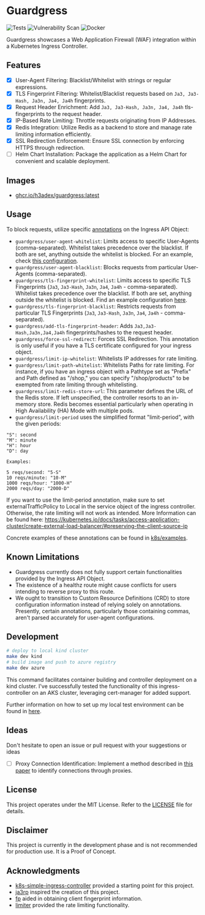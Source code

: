 # Guardgress
![Tests](https://github.com/h3adex/guardgress/actions/workflows/test-go-code.yaml/badge.svg)
![Vulnerability Scan](https://github.com/h3adex/guardgress/actions/workflows/vulnerability-scan.yaml/badge.svg)
![Docker](https://github.com/h3adex/guardgress/actions/workflows/publish-to-docker.yaml/badge.svg)

Guardgress showcases a Web Application Firewall (WAF) integration within 
a Kubernetes Ingress Controller.

## Features
- [x] User-Agent Filtering: Blacklist/Whitelist with strings or regular expressions.
- [x] TLS Fingerprint Filtering: Whitelist/Blacklist requests based on ``Ja3, Ja3-Hash, Ja3n, Ja4, Ja4h`` fingerprints.
- [x] Request Header Enrichment: Add ``Ja3, Ja3-Hash, Ja3n, Ja4, Ja4h`` tls-fingerprints to the request header.
- [x] IP-Based Rate Limiting: Throttle requests originating from IP Addresses.
- [x] Redis Integration: Utilize Redis as a backend to store and manage rate limiting information efficiently.
- [x] SSL Redirection Enforcement: Ensure SSL connection by enforcing HTTPS through redirection.
- [ ] Helm Chart Installation: Package the application as a Helm Chart for convenient and scalable deployment.

## Images
- [ghcr.io/h3adex/guardgress:latest](https://github.com/h3adex/guardgress/pkgs/container/guardgress)

## Usage
To block requests, utilize specific [annotations](pkg/annotations/annotations.go) on the Ingress API Object:

- `guardgress/user-agent-whitelist`: Limits access to specific User-Agents (comma-separated). Whitelist takes precedence over the blacklist. If both are set, anything outside the whitelist is blocked. For an example, check [this configuration](k8s/examples/ingress-ua-block-white-and-blacklist.yaml).
- `guardgress/user-agent-blacklist`: Blocks requests from particular User-Agents (comma-separated).
- `guardgress/tls-fingerprint-whitelist`: Limits access to specific TLS Fingerprints (`Ja3`, `Ja3-Hash`, `Ja3n`, `Ja4`, `Ja4h` - comma-separated). Whitelist takes precedence over the blacklist. If both are set, anything outside the whitelist is blocked. Find an example configuration [here](k8s/examples/ingress-tls-block-white-and-blacklist.yaml).
- `guardgress/tls-fingerprint-blacklist`: Restricts requests from particular TLS Fingerprints (`Ja3`, `Ja3-Hash`, `Ja3n`, `Ja4`, `Ja4h` - comma-separated).
- `guardgress/add-tls-fingerprint-header`: Adds `Ja3,Ja3-Hash,Ja3n,Ja4,Ja4h` fingerprints/hashes to the request header.
- `guardgress/force-ssl-redirect`: Forces SSL Redirection. This annotation is only useful if you have a TLS certificate configured for your ingress object.
- `guardgress/limit-ip-whitelist`: Whitelists IP addresses for rate limiting.
- `guardgress/limit-path-whitelist`: Whitelists Paths for rate limiting. For instance, if you have an ingress object with a Pathtype set as "Prefix" and Path defined as "/shop," you can specify "/shop/products" to be exempted from rate limiting through whitelisting.
- `guardgress/limit-redis-store-url`: This parameter defines the URL of the Redis store. If left unspecified, the controller resorts to an in-memory store. Redis becomes essential particularly when operating in High Availability (HA) Mode with multiple pods.
- `guardgress/limit-period` uses the simplified format "limit-period", with the given periods:
```text
"S": second 
"M": minute
"H": hour
"D": day

Examples:
    
5 reqs/second: "5-S"
10 reqs/minute: "10-M"
1000 reqs/hour: "1000-H"
2000 reqs/day: "2000-D"
```
If you want to use the limit-period annotation, make sure to set externalTrafficPolicy to Local in the service object of the ingress controller. 
Otherwise, the rate limiting will not work as intended. More Information can be found here: https://kubernetes.io/docs/tasks/access-application-cluster/create-external-load-balancer/#preserving-the-client-source-ip

Concrete examples of these annotations can be found in [k8s/examples](k8s/examples).

## Known Limitations
- Guardgress currently does not fully support certain functionalities provided by the Ingress API Object.
- The existence of a healthz route might cause conflicts for users intending to reverse proxy to this route.
- We ought to transition to Custom Resource Definitions (CRD) to store configuration information instead of relying solely on annotations. Presently, certain annotations, particularly those containing commas, aren't parsed accurately for user-agent configurations.

## Development
```sh
# deploy to local kind cluster
make dev kind
# build image and push to azure registry
make dev azure
```
This command facilitates container building and controller deployment on a kind cluster.
I've successfully tested the functionality of this ingress-controller on an AKS cluster,
leveraging cert-manager for added support.

Further information on how to set up my local test environment 
can be found in [here](build/README.md).

## Ideas
Don't hesitate to open an issue or pull request with your suggestions or ideas
- [ ] Proxy Connection Identification: Implement a method described in [this paper](https://dl.acm.org/doi/abs/10.1007/978-3-031-21280-2_18) to identify connections through proxies.

## License
This project operates under the MIT License. Refer to the [LICENSE](LICENSE) file for details.

## Disclaimer
This project is currently in the development phase and is not recommended for production use. 
It is a Proof of Concept.

## Acknowledgments
- [k8s-simple-ingress-controller](https://github.com/calebdoxsey/kubernetes-simple-ingress-controller) provided a starting point for this project.
- [ja3rp](https://github.com/sleeyax/ja3rp) inspired the creation of this project.
- [fp](https://github.com/gospider007/fp) aided in obtaining client fingerprint information.
- [limiter](https://github.com/ulule/limiter/) provided the rate limiting functionality.